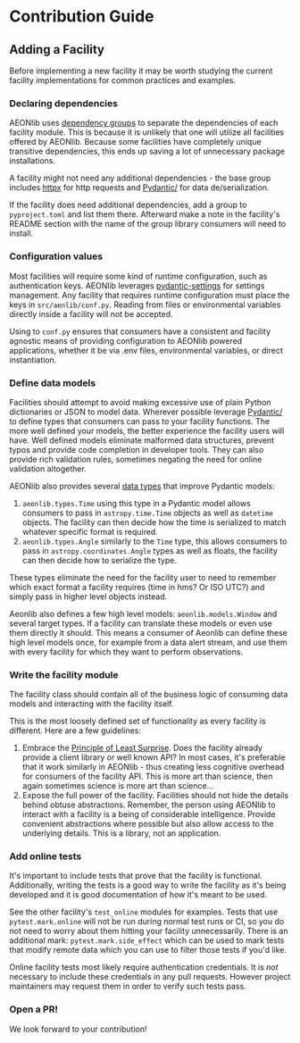 # Contribution Guide

## Adding a Facility
Before implementing a new facility it may be worth studying the current facility implementations for common practices and examples.

### Declaring dependencies
AEONlib uses [dependency groups](https://peps.python.org/pep-0735/) to separate the dependencies of each facility module. This is because it is unlikely that one will utilize all facilities offered by AEONlib. Because some facilities have completely unique transitive dependencies, this ends up saving a lot of unnecessary package installations.

A facility might not need any additional dependencies - the base group includes [httpx](https://www.python-httpx.org/) for http requests and [Pydantic/](https://pydantic.dev/) for data de/serialization.

If the facility does need additional dependencies, add a group to `pyproject.toml` and list them there. Afterward make a note in the facility's README section with the name of the group library consumers will need to install.

### Configuration values
Most facilities will require some kind of runtime configuration, such as authentication keys. AEONlib leverages [pydantic-settings](https://docs.pydantic.dev/latest/concepts/pydantic_settings/) for settings management. Any facility that requires runtime configuration must place the keys in `src/aenlib/conf.py`. Reading from files or environmental variables directly inside a facility will not be accepted.

Using to `conf.py` ensures that consumers have a consistent and facility agnostic means of providing configuration to AEONlib powered applications, whether it be via .env files, environmental variables, or direct instantiation.

### Define data models
Facilities should attempt to avoid making excessive use of plain Python dictionaries or JSON to model data. Wherever possible leverage [Pydantic/](https://pydantic.dev/) to define types that consumers can pass to your facility functions. The more well defined your models, the better experience the facility users will have. Well defined models eliminate malformed data structures, prevent typos and provide code completion in developer tools. They can also provide rich validation rules, sometimes negating the need for online validation altogether.

AEONlib also provides several [data types](https://github.com/AEONplus/AEONlib/blob/main/src/aeonlib/types.py) that improve Pydantic models:
1. `aeonlib.types.Time` using this type in a Pydantic model allows consumers to pass in `astropy.time.Time` objects as well as `datetime` objects. The facility can then decide how the time is serialized to match whatever specific format is required.
2. `aeonlib.types.Angle` similarly to the `Time` type, this allows consumers to pass in `astropy.coordinates.Angle` types as well as floats, the facility can then decide how to serialize the type.

These types eliminate the need for the facility user to need to remember which exact format a facility requires (time in hms? Or ISO UTC?) and simply pass in higher level objects instead.

Aeonlib also defines a few high level models: `aeonlib.models.Window` and several target types. If a facility can translate these models or even use them directly it should. This means a consumer of Aeonlib can define these high level models once, for example from a data alert stream, and use them with every facility for which they want to perform observations.

### Write the facility module
The facility class should contain all of the business logic of consuming data models and interacting with the facility itself.

This is the most loosely defined set of functionality as every facility is different. Here are a few guidelines:

1. Embrace the [Principle of Least Surprise](https://en.wikipedia.org/wiki/Principle_of_least_astonishment). Does the facility already provide a client library or well known API? In most cases, it's preferable that it work similarly in AEONlib - thus creating less cognitive overhead for consumers of the facility API. This is more art than science, then again sometimes science is more art than science...
2. Expose the full power of the facility. Facilities should not hide the details behind obtuse abstractions. Remember, the person using AEONlib to interact with a facility is a being of considerable intelligence. Provide convenient abstractions where possible but also allow access to the underlying details. This is a library, not an application.

### Add online tests
It's important to include tests that prove that the facility is functional. Additionally, writing the tests is a good way to write the facility as it's being developed and it is good documentation of how it's meant to be used.

See the other facility's `test_online` modules for examples. Tests that use `pytest.mark.online` will not be run during normal test runs or CI, so you do not need to worry about them hitting your facility unnecessarily. There is an additional mark: `pytest.mark.side_effect` which can be used to mark tests that modify remote data which you can use to filter those tests if you'd like.

Online facility tests most likely require authentication credentials. It is _not_ necessary to include these credentials in any pull requests. However project maintainers may request them in order to verify such tests pass.

### Open a PR!
We look forward to your contribution!
